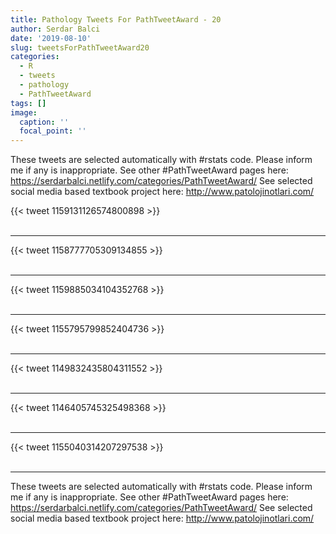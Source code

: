 ```yaml
---
title: Pathology Tweets For PathTweetAward - 20
author: Serdar Balci
date: '2019-08-10'
slug: tweetsForPathTweetAward20
categories:
  - R
  - tweets
  - pathology
  - PathTweetAward
tags: []
image:
  caption: ''
  focal_point: ''
---
```



These tweets are selected automatically with #rstats code. Please inform me if any is inappropriate.
See other #PathTweetAward pages here: https://serdarbalci.netlify.com/categories/PathTweetAward/ 
See selected social media based textbook project here: http://www.patolojinotlari.com/

{{< tweet 1159131126574800898 >}}
<br>
<br>
<hr>
{{< tweet 1158777705309134855 >}}
<br>
<br>
<hr>
{{< tweet 1159885034104352768 >}}
<br>
<br>
<hr>
{{< tweet 1155795799852404736 >}}
<br>
<br>
<hr>
{{< tweet 1149832435804311552 >}}
<br>
<br>
<hr>
{{< tweet 1146405745325498368 >}}
<br>
<br>
<hr>
{{< tweet 1155040314207297538 >}}
<br>
<br>
<hr>


These tweets are selected automatically with #rstats code. Please inform me if any is inappropriate.
See other #PathTweetAward pages here: https://serdarbalci.netlify.com/categories/PathTweetAward/ 
See selected social media based textbook project here: http://www.patolojinotlari.com/
